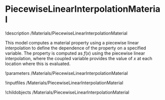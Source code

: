 # PiecewiseLinearInterpolationMaterial
!description /Materials/PiecewiseLinearInterpolationMaterial

This model computes a material property using a piecewise linear interpolation to define the dependence of the property on a specified variable.  The property is computed as $f(x)$ using the piecewise linear interpolation, where the coupled variable provides the value of $x$ at each location where this is evaluated.

!parameters /Materials/PiecewiseLinearInterpolationMaterial

!inputfiles /Materials/PiecewiseLinearInterpolationMaterial

!childobjects /Materials/PiecewiseLinearInterpolationMaterial
